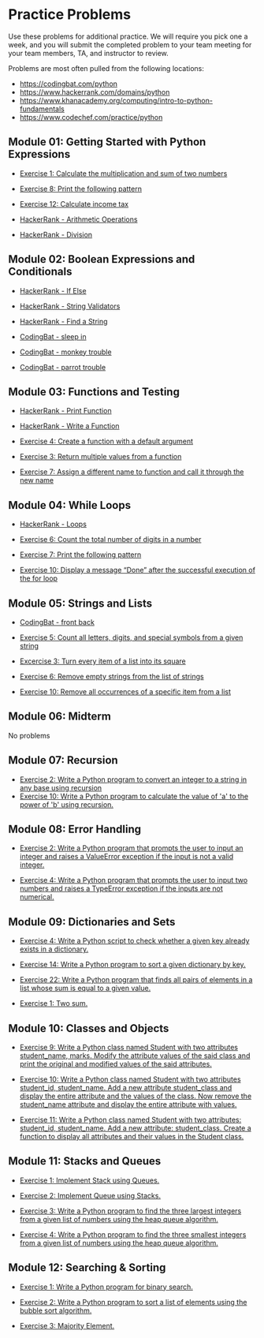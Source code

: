 # Practice Problems

Use these problems for additional practice. We will require you pick one a week, and you will submit the completed problem to your team meeting for your team members, TA, and instructor to review. 

Problems are most often pulled from the following locations:

* https://codingbat.com/python
* https://www.hackerrank.com/domains/python
* https://www.khanacademy.org/computing/intro-to-python-fundamentals 
* https://www.codechef.com/practice/python


## Module 01: Getting Started with Python Expressions

* [Exercise 1: Calculate the multiplication and sum of two numbers](https://pynative.com/python-basic-exercise-for-beginners/)

* [Exercise 8: Print the following pattern](https://pynative.com/python-basic-exercise-for-beginners/)

* [Exercise 12: Calculate income tax](https://pynative.com/python-basic-exercise-for-beginners/)

* [HackerRank - Arithmetic Operations](https://www.hackerrank.com/challenges/python-arithmetic-operators/problem?isFullScreen=true)

* [HackerRank - Division](https://www.hackerrank.com/challenges/python-division/problem?isFullScreen=true)


## Module 02: Boolean Expressions and Conditionals

* [HackerRank - If Else](https://www.hackerrank.com/challenges/py-if-else/problem?isFullScreen=true)

* [HackerRank - String Validators](https://www.hackerrank.com/challenges/string-validators/problem?isFullScreen=true )

* [HackerRank - Find a String](https://www.hackerrank.com/challenges/find-a-string?isFullScreen=true)

* [CodingBat - sleep in](https://codingbat.com/prob/p173401)

* [CodingBat - monkey trouble](https://codingbat.com/prob/p120546)

* [CodingBat - parrot trouble](https://codingbat.com/prob/p166884)

## Module 03: Functions and Testing

* [HackerRank - Print Function](https://www.hackerrank.com/challenges/python-print/problem?isFullScreen=true)

* [HackerRank - Write a Function](https://www.hackerrank.com/challenges/whats-your-name/problem?isFullScreen=true)

* [Exercise 4: Create a function with a default argument](https://pynative.com/python-functions-exercise-with-solutions/#h-exercise-4-create-a-function-with-a-default-argument)

* [Exercise 3: Return multiple values from a function](https://pynative.com/python-functions-exercise-with-solutions/#h-exercise-3-return-multiple-values-from-a-function)

* [Exercise 7: Assign a different name to function and call it through the new name](https://pynative.com/python-functions-exercise-with-solutions/#h-exercise-7-assign-a-different-name-to-function-and-call-it-through-the-new-name)

## Module 04: While Loops

* [HackerRank - Loops](https://www.hackerrank.com/challenges/python-loops/problem?isFullScreen=true)

* [Exercise 6: Count the total number of digits in a number](https://pynative.com/python-if-else-and-for-loop-exercise-with-solutions/)

* [Exercise 7: Print the following pattern](https://pynative.com/python-if-else-and-for-loop-exercise-with-solutions/#h-exercise-6-count-the-total-number-of-digits-in-a-number)

* [Exercise 10: Display a message “Done” after the successful execution of the for loop](https://pynative.com/python-if-else-and-for-loop-exercise-with-solutions/#h-exercise-10-display-a-message-done-after-the-successful-execution-of-the-for-loop)

## Module 05:  Strings and Lists

* [CodingBat - front back](https://codingbat.com/prob/p153599)

* [Exercise 5: Count all letters, digits, and special symbols from a given string](https://pynative.com/python-string-exercise/)

* [Excercise 3: Turn every item of a list into its square](https://pynative.com/python-list-exercise-with-solutions/)

* [Exercise 6: Remove empty strings from the list of strings](https://pynative.com/python-list-exercise-with-solutions/)

* [Exercise 10: Remove all occurrences of a specific item from a list](https://pynative.com/python-list-exercise-with-solutions/)

## Module 06: Midterm

No problems

## Module 07: Recursion

* [Exercise 2:  Write a Python program to convert an integer to a string in any base using recursion](https://www.w3resource.com/python-exercises/data-structures-and-algorithms/python-recursion.php)
* [Exercise 10: Write a Python program to calculate the value of 'a' to the power of 'b' using recursion.](https://www.w3resource.com/python-exercises/data-structures-and-algorithms/python-recursion.php)


## Module 08: Error Handling

* [Exercise 2: Write a Python program that prompts the user to input an integer and raises a ValueError exception if the input is not a valid integer.](https://www.w3resource.com/python-exercises/python-exception-handling-exercises.php)

* [Exercise 4: Write a Python program that prompts the user to input two numbers and raises a TypeError exception if the inputs are not numerical.](https://www.w3resource.com/python-exercises/python-exception-handling-exercises.php)


## Module 09: Dictionaries and Sets

* [Exercise 4: Write a Python script to check whether a given key already exists in a dictionary.](https://www.w3resource.com/python-exercises/dictionary/python-data-type-dictionary-exercise-4.php)

* [Exercise 14: Write a Python program to sort a given dictionary by key.](https://www.w3resource.com/python-exercises/dictionary/python-data-type-dictionary-exercise-14.php)

*  [Exercise 22: Write a Python program that finds all pairs of elements in a list whose sum is equal to a given value.](https://www.w3resource.com/python-exercises/sets/python-sets-exercise-22.php)

* [Exercise 1: Two sum.](https://leetcode.com/problems/two-sum/description/)

## Module 10: Classes and Objects

* [Exercise 9: Write a Python class named Student with two attributes student_name, marks. Modify the attribute values of the said class and print the original and modified values of the said attributes.](https://www.w3resource.com/python-exercises/class-exercises/python-class-basic-1-exercise-9.php)

* [Exercise 10: Write a Python class named Student with two attributes student_id, student_name. Add a new attribute student_class and display the entire attribute and the values of the class. Now remove the student_name attribute and display the entire attribute with values.](https://www.w3resource.com/python-exercises/class-exercises/python-class-basic-1-exercise-10.php)

* [Exercise 11: Write a Python class named Student with two attributes: student_id, student_name. Add a new attribute: student_class. Create a function to display all attributes and their values in the Student class.](https://www.w3resource.com/python-exercises/class-exercises/python-class-basic-1-exercise-11.php)


## Module 11: Stacks and Queues

* [Exercise 1: Implement Stack using Queues.](https://leetcode.com/problems/implement-stack-using-queues/description/?envType=problem-list-v2&envId=stack&difficulty=EASY)

* [Exercise 2:  Implement Queue using Stacks.](https://leetcode.com/problems/implement-queue-using-stacks/description/?envType=problem-list-v2&envId=stack&difficulty=EASY)

* [Exercise 3:  Write a Python program to find the three largest integers from a given list of numbers using the heap queue algorithm.](https://www.w3resource.com/python-exercises/heap-queue-algorithm/python-heapq-exercise-1.php)

* [Exercise 4: Write a Python program to find the three smallest integers from a given list of numbers using the heap queue algorithm.](https://www.w3resource.com/python-exercises/heap-queue-algorithm/python-heapq-exercise-2.php)

## Module 12: Searching & Sorting

* [Exercise 1: Write a Python program for binary search.](https://www.w3resource.com/python-exercises/data-structures-and-algorithms/python-search-and-sorting-exercise-1.php)

* [Exercise 2: Write a Python program to sort a list of elements using the bubble sort algorithm.](https://www.w3resource.com/python-exercises/data-structures-and-algorithms/python-search-and-sorting-exercise-4.php)

* [Exercise 3: Majority Element.](https://leetcode.com/problems/majority-element/description/?envType=problem-list-v2&envId=sorting&difficulty=EASY)

